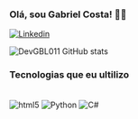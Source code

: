 ### Olá, sou Gabriel Costa! 👋🏻

[![Linkedin](https://img.shields.io/badge/LinkedIn-0077B5?style=for-the-badge&logo=linkedin&logoColor=white)]([www.linkedin.com/in/gabriel-costa-04a756325](https://www.linkedin.com/in/gabriel-costa-04a756325/))

![DevGBL011 GitHub stats](https://github-readme-stats.vercel.app/api?username=DevGBL011&show_icons=true&theme=cobalt)

### Tecnologias que eu ultilizo

<div style="display: inline_block"><br/>
    <img align="center" alt="html5" src="https://img.shields.io/badge/HTML5-E34F26?style=for-the-badge&logo=html5&logoColor=white" />
    <img align="center" alt="Python" src="https://img.shields.io/badge/Python-14354C?style=for-the-badge&logo=python&logoColor=white" />
    <img align="center" alt="C#" src="https://img.shields.io/badge/C%23-239120?style=for-the-badge&logo=c-sharp&logoColor=white" />
</div>
